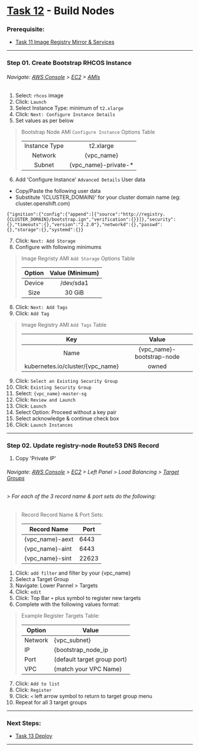 # [Task 12](../tasks/nodes/) - Build Nodes
### Prerequisite:
  + [Task 11 Image Registry Mirror & Services]
---------------------------------------------------------------------------------
### Step 01\. Create Bootstrap RHCOS Instance
###### Navigate: [AWS Console] > [EC2] > [AMIs]
  1. Select: `rhcos` image
  2. Click: `Launch`
  3. Select Instance Type: minimum of `t2.xlarge`
  4. Click: `Next: Configure Instance Details`
  5. Set values as per below

>   Bootstrap Node AMI `Configure Instance` Options Table
>
>   |                |                      |
>   |:--------------:|:--------------------:|
>   | Instance Type  | t2.xlarge            |
>   | Network        | {vpc_name}           |
>   | Subnet         | {vpc_name}-private-* |

  6. Add 'Configure Instance' `Advanced Details` User data        
  - Copy/Paste the following user data        
  - Substitute '{CLUSTER\_DOMAIN}' for your cluster domain name (eg: cluster.openshift.com)
```
{"ignition":{"config":{"append":[{"source":"http://registry.{CLUSTER_DOMAIN}/bootstrap.ign","verification":{}}]},"security":{},"timeouts":{},"version":"2.2.0"},"networkd":{},"passwd":{},"storage":{},"systemd":{}}
```

  7. Click: `Next: Add Storage`
  7. Configure with following minimums
>   Image Regristy AMI `Add Storage` Options Table
>
>   | Option         | Value (Minimum)     |
>   |:--------------:|:-------------------:|
>   | Device         | /dev/sda1           |
>   | Size           | 30 GiB              |

  8. Click: `Next: Add Tags`
  9. Click: `Add Tag`
>   Image Registry AMI `Add Tags` Table
>
>   | Key                              | Value                     |
>   |:--------------------------------:|:-------------------------:|
>   | Name                             | {vpc_name}-bootstrap-node |
>   | kubernetes.io/cluster/{vpc_name} | owned                     |


  9. Click: `Select an Existing Security Group`
  9. Click: `Existing Security Group`
  9. Select: `{vpc_name}-master-sg`
 11. Click: `Review and Launch`
 12. Click: `Launch`
 13. Select Option: Proceed without a key pair
 13. Select acknowledge & continue check box
 12. Click: `Launch Instances`

---------------------------------------------------------------------------------
### Step 02\. Update registry-node Route53 DNS Record
 01. Copy 'Private IP'

###### Navigate: [AWS Console] > [EC2] > Left Panel > Load Balancing > [Target Groups]
######  > For each of the 3 record name & port sets do the following:
> Record Record Name & Port Sets:
>    
>   | Record Name     | Port  |
>   |-----------------|-------|
>   | {vpc_name}-aext |  6443 |
>   | {vpc_name}-aint |  6443 |
>   | {vpc_name}-sint | 22623 |
>

  1. Click: `add filter` and filter by your {vpc\_name}
  2. Select a Target Group
  3. Navigate: Lower Pannel > Targets
  4. Click: `edit` 
  5. Click: Top Bar ` + ` plus symbol to register new targets
  6. Complete with the following values format:
> Example Register Targets Table:
>    
>   | Option  | Value                       |
>   |---------|-----------------------------|
>   | Network | {vpc_subnet}          |
>   | IP      | {bootstrap_node_ip    |
>   | Port    | (default target group port) |
>   | VPC     | {match your VPC Name} |
>    

  7. Click: `Add to list` 
  8. Click: `Register` 
  9. Click: ` < ` left arrow symbol to return to target group menu
 10. Repeat for all 3 target groups

---------------------------------------------------------------------------------
### Next Steps:
  + [Task 13 Deploy]
--------------------------------------------------------------------------------
[EC2]:https://console.amazonaws-us-gov.com/ec2/home
[VPC]:https://console.amazonaws-us-gov.com/vpc/home
[AMIs]:https://console.amazonaws-us-gov.com/ec2/home#Images
[Instances]:https://console.amazonaws-us-gov.com/ec2/home#Instances
[Elastic IPs]:https://console.amazonaws-us-gov.com/vpc/home#Addresses
[AWS Console]:https://console.amazonaws-us-gov.com/console/home
[Route 53 DNS]:https://console.amazonaws-us-gov.com/route53/home
[Target Groups]:https://console.amazonaws-us-gov.com/ec2/home#TargetGroups
[Task 01 Prerequisites]:manual/01_Prerequisites.md
[Task 02 Stage Assets]:manual/02_StageAssets.md
[Task 03 Certificates]:manual/03_Certificates.md
[Task 04 Setup AWS VPC]:manual/04_SetupVPC.md
[Task 05 Configure Route53 DNS]:manual/05_Route53DNS.md
[Task 06 Setup Target Groups]:manual/06_TargetGroups.md
[Task 07 Setup Load Balancers]:manual/07_LoadBalancers.md
[Task 08 Setup Security Groups]:manual/08_SecurityGroups.md
[Task 09 Setup IAM Roles]:manual/09_IAMRoles.md
[Task 10 Image Registry Instance]:manual/10_ImageRegistryInstance.md
[Task 11 Image Registry Mirror & Services]:manual/11_ImageRegistryServices.md
[Task 12 Build Nodes]:manual/12_BuildNodes.md
[Task 13 Deploy]:manual/13_Deploy.md
